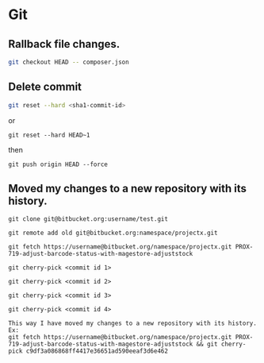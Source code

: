 # Git

## Rallback file changes.

```bash
git checkout HEAD -- composer.json

```

## Delete commit

```bash
git reset --hard <sha1-commit-id>
```
or
```
git reset --hard HEAD~1
```
then
```
git push origin HEAD --force
```

## Moved my changes to a new repository with its history.

```
git clone git@bitbucket.org:username/test.git

git remote add old git@bitbucket.org:namespace/projectx.git

git fetch https://username@bitbucket.org/namespace/projectx.git PROX-719-adjust-barcode-status-with-magestore-adjuststock 
 
git cherry-pick <commit id 1>

git cherry-pick <commit id 2>

git cherry-pick <commit id 3>

git cherry-pick <commit id 4>

This way I have moved my changes to a new repository with its history.
Ex:
git fetch https://username@bitbucket.org/namespace/projectx.git PROX-719-adjust-barcode-status-with-magestore-adjuststock && git cherry-pick c9df3a086868ff4417e36651ad590eeaf3d6e462
```
